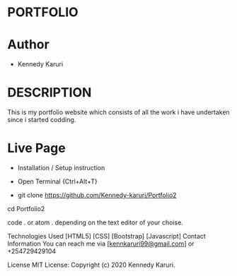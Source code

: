 # PORTFOLIO

# Author

* Kennedy Karuri

# DESCRIPTION
This is my portfolio website which consists of all the work i have undertaken since i started codding. 
# Live Page

* Installation / Setup instruction
* Open Terminal {Ctrl+Alt+T}

* git clone https://github.com/Kennedy-karuri/Portfolio2

cd Portfolio2

code . or atom . depending on the text editor of your choise.

Technologies Used
[HTML5]
[CSS]
[Bootstrap]
[Javascript]
Contact Information
You can reach me via [kennkaruri99@gmail.com] or +254729429104

License
MIT License:
Copyright (c) 2020 Kennedy Karuri.